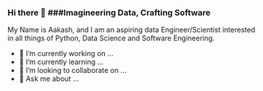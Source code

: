 ### Hi there 👋 ###Imagineering Data, Crafting Software 
My Name is Aakash, and I am an aspiring data Engineer/Scientist interested in all things of Python, Data Science and Software Engineering.

- 🔭 I’m currently working on ...
- 🌱 I’m currently learning ...
- 👯 I’m looking to collaborate on ...
- 💬 Ask me about ...
